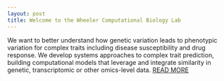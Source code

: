 ```yaml
---
layout: post
title: Welcome to the Wheeler Computational Biology Lab
---
```


We want to better understand how genetic variation leads to phenotypic variation for complex traits including disease susceptibility and drug response. 
We develop systems approaches to complex trait prediction, building computational models that leverage and integrate similarity in genetic, transcriptomic or other omics-level data.
<a href="{{ site.baseurl }}/research">READ MORE</a>

